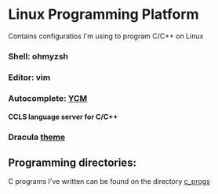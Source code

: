 # Linux Programming Platform
Contains configuratios I'm using to program C/C++ on Linux

<h3>Shell: ohmyzsh</h3>
<h3>Editor: vim</h3>
<h3>Autocomplete: <a href=https://github.com/ycm-core/YouCompleteMe>YCM</a></h3>
<h4>CCLS language server for C/C++</h4>
<h3>Dracula <a href=https://github.com/dracula/vim>theme</a></h3>

<h2>Programming directories:</h2>
C programs I've written can be found on the directory <a href=https://github.com/jaakkoiot/Linux-Dev-Environment/tree/master/c_progs>c_progs</a>
